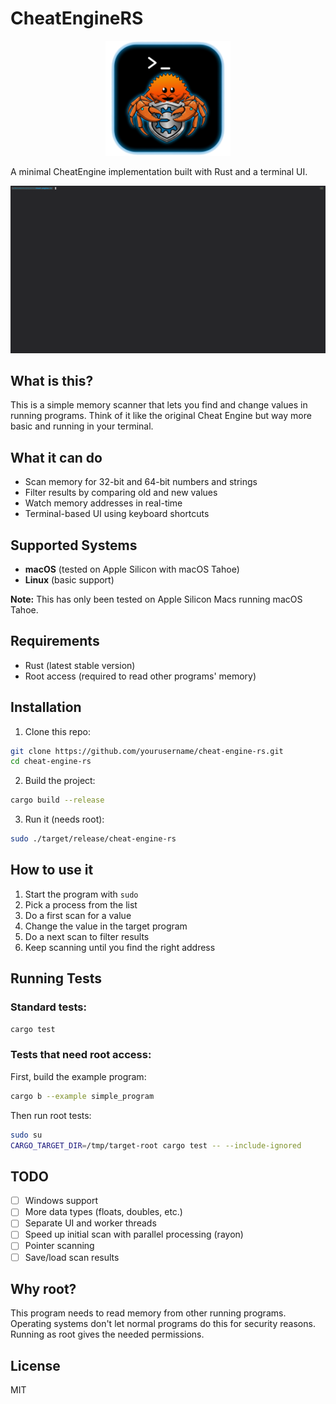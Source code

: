 # CheatEngineRS

<p align="center">
  <img src="assets/logo.png" alt="Cheat Engine RS Logo" width="200"/>
</p>

A minimal CheatEngine implementation built with Rust and a terminal UI.

[![Demo](assets/demo.gif)](https://asciinema.org/a/QwTnsAF9VzyFUBYLqTVLvAf9S)

## What is this?

This is a simple memory scanner that lets you find and change values in running programs. Think of it like the original Cheat Engine but way more basic and running in your terminal.

## What it can do

- Scan memory for 32-bit and 64-bit numbers and strings
- Filter results by comparing old and new values
- Watch memory addresses in real-time
- Terminal-based UI using keyboard shortcuts

## Supported Systems

- **macOS** (tested on Apple Silicon with macOS Tahoe)
- **Linux** (basic support)

**Note:** This has only been tested on Apple Silicon Macs running macOS Tahoe.

## Requirements

- Rust (latest stable version)
- Root access (required to read other programs' memory)

## Installation

1. Clone this repo:
```bash
git clone https://github.com/yourusername/cheat-engine-rs.git
cd cheat-engine-rs
```

2. Build the project:
```bash
cargo build --release
```

3. Run it (needs root):
```bash
sudo ./target/release/cheat-engine-rs
```

## How to use it

1. Start the program with `sudo`
2. Pick a process from the list
3. Do a first scan for a value
4. Change the value in the target program
5. Do a next scan to filter results
6. Keep scanning until you find the right address

## Running Tests

### Standard tests:
```bash
cargo test
```

### Tests that need root access:

First, build the example program:
```bash
cargo b --example simple_program
```

Then run root tests:
```bash
sudo su
CARGO_TARGET_DIR=/tmp/target-root cargo test -- --include-ignored
```

## TODO

- [ ] Windows support
- [ ] More data types (floats, doubles, etc.)
- [ ] Separate UI and worker threads
- [ ] Speed up initial scan with parallel processing (rayon)
- [ ] Pointer scanning
- [ ] Save/load scan results

## Why root?

This program needs to read memory from other running programs. Operating systems don't let normal programs do this for security reasons. Running as root gives the needed permissions.

## License

MIT
